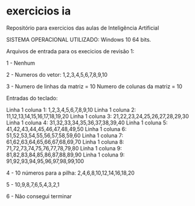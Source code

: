 # exercicios ia
 Repositório para exercicios das aulas de Inteligência Artificial

SISTEMA OPERACIONAL UTILIZADO: Windows 10 64 bits.

Arquivos de entrada para os execicios de revisão 1:

1 - Nenhum

2 - Numeros do vetor: 1,2,3,4,5,6,7,8,9,10

3 - Numero de linhas da matriz = 10
Numero de colunas da matriz = 10

Entradas do teclado:

Linha 1 coluna 1: 1,2,3,4,5,6,7,8,9,10
Linha 1 coluna 2: 11,12,13,14,15,16,17,18,19,20
Linha 1 coluna 3: 21,22,23,24,25,26,27,28,29,30
Linha 1 coluna 4: 31,32,33,34,35,36,37,38,39,40
Linha 1 coluna 5: 41,42,43,44,45,46,47,48,49,50
Linha 1 coluna 6: 51,52,53,54,55,56,57,58,59,60
Linha 1 coluna 7: 61,62,63,64,65,66,67,68,69,70
Linha 1 coluna 8: 71,72,73,74,75,76,77,78,79,80
Linha 1 coluna 9: 81,82,83,84,85,86,87,88,89,90
Linha 1 coluna 9: 91,92,93,94,95,96,97,98,99,100

4 - 10 números para a pilha: 2,4,6,8,10,12,14,16,18,20

5 - 10,9,8,7,6,5,4,3,2,1

6 - Não consegui terminar





